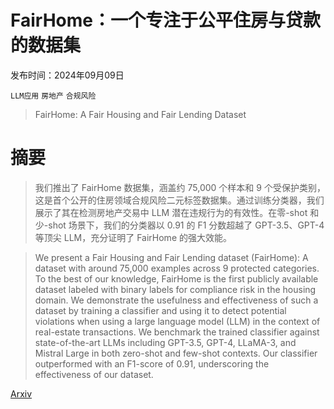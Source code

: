 # FairHome：一个专注于公平住房与贷款的数据集

发布时间：2024年09月09日

`LLM应用` `房地产` `合规风险`

> FairHome: A Fair Housing and Fair Lending Dataset

# 摘要

> 我们推出了 FairHome 数据集，涵盖约 75,000 个样本和 9 个受保护类别，这是首个公开的住房领域合规风险二元标签数据集。通过训练分类器，我们展示了其在检测房地产交易中 LLM 潜在违规行为的有效性。在零-shot 和少-shot 场景下，我们的分类器以 0.91 的 F1 分数超越了 GPT-3.5、GPT-4 等顶尖 LLM，充分证明了 FairHome 的强大效能。

> We present a Fair Housing and Fair Lending dataset (FairHome): A dataset with around 75,000 examples across 9 protected categories. To the best of our knowledge, FairHome is the first publicly available dataset labeled with binary labels for compliance risk in the housing domain. We demonstrate the usefulness and effectiveness of such a dataset by training a classifier and using it to detect potential violations when using a large language model (LLM) in the context of real-estate transactions. We benchmark the trained classifier against state-of-the-art LLMs including GPT-3.5, GPT-4, LLaMA-3, and Mistral Large in both zero-shot and few-shot contexts. Our classifier outperformed with an F1-score of 0.91, underscoring the effectiveness of our dataset.

[Arxiv](https://arxiv.org/abs/2409.05990)